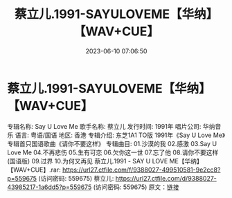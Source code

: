 ﻿---
title: 蔡立儿.1991-SAYULOVEME【华纳】【WAV+CUE】
date: 2023-06-10 07:06:50
categories: WAV车载音乐、镜像
tags: 华语中文
---
# 蔡立儿.1991-SAYULOVEME【华纳】【WAV+CUE】

专辑名称: Say U Love Me
歌手名称: 蔡立儿
发行时间: 1991年
唱片公司: 华纳音乐
语言: 粤语/国语
地区: 香港
专辑介绍:
东芝1A1 TO版
1991年《Say U Love Me》专辑首只国语歌曲《请你不要这样》
专辑曲目:
01.沙漠的我
02.感激
03.Say U Love Me
04.不再悲伤
05.生有可恋
06.欠你这一世
07.忘了他
08.请你不要这样(国语版)
09.过界
10.为何又再见
蔡立儿.1991 - SAY U LOVE ME【华纳】【WAV+CUE】.rar: https://url27.ctfile.com/f/9388027-499510581-9e2cc8?p=559675
(访问密码: 559675)
蔡立儿: https://url27.ctfile.com/d/9388027-43985217-1a6dd5?p=559675
(访问密码: 559675)
原文：[链接](https://blog.sina.com.cn/s/blog_1647c7e76010312a0.html)